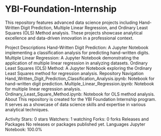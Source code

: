 # YBI-Foundation-Internship
This repository features advanced data science projects including Hand-Written Digit Prediction, Multiple Linear Regression, and Ordinary Least Squares (OLS) Method analysis. These projects showcase analytical excellence and data-driven innovation in a professional context.

Project Descriptions
Hand-Written Digit Prediction: A Jupyter Notebook implementing a classification analysis for predicting hand-written digits.
Multiple Linear Regression: A Jupyter Notebook demonstrating the application of multiple linear regression in analyzing datasets.
Ordinary Least Squares (OLS) Method: A Jupyter Notebook exploring the Ordinary Least Squares method for regression analysis.
Repository Navigation
Hand_Written_Digit_Prediction_Classification_Analysis.ipynb: Notebook for hand-written digit prediction.
Multiple_Linear_Regression.ipynb: Notebook for multiple linear regression analysis.
Ordinary_Least_Square_Method.ipynb: Notebook for OLS method analysis.
About
This repository is created for the YBI Foundation Internship program. It serves as a showcase of data science skills and expertise in various analytical techniques.

Activity
Stars: 0 stars
Watchers: 1 watching
Forks: 0 forks
Releases and Packages
No releases or packages published yet.
Languages
Jupyter Notebook: 100.0%
